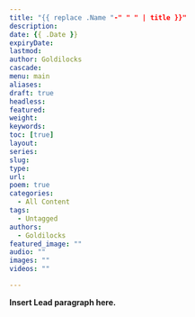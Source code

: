```yaml
---
title: "{{ replace .Name "-" " " | title }}"
description: 
date: {{ .Date }}
expiryDate:
lastmod: 
author: Goldilocks
cascade:
menu: main
aliases:
draft: true
headless:
featured:
weight:
keywords:
toc: [true]
layout:
series:
slug:
type:
url:
poem: true
categories:
  - All Content
tags:
  - Untagged
authors:
  - Goldilocks
featured_image: ""
audio: ""
images: ""
videos: ""

---
```


**Insert Lead paragraph here.**

